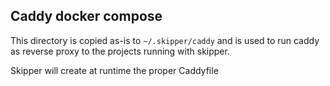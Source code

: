 ## Caddy docker compose

This directory is copied as-is to `~/.skipper/caddy` and is used to run
caddy as reverse proxy to the projects running with skipper.

Skipper will create at runtime the proper Caddyfile
